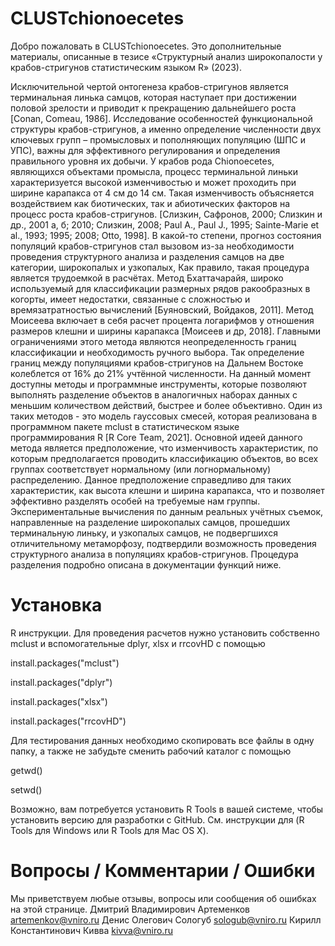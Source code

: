 # CLUSTchionoecetes
Добро пожаловать в CLUSTchionoecetes. Это дополнительные материалы, описанные в тезисе «Структурный анализ широкопалости у крабов-стригунов статистическим языком R» (2023).

Исключительной чертой онтогенеза крабов-стригунов является терминальная линька самцов, которая наступает при достижении половой зрелости и приводит к прекращению дальнейшего роста [Conan, Comeau, 1986]. Исследование особенностей функциональной структуры крабов-стригунов, а именно определение численности двух ключевых групп – промысловых и пополняющих популяцию (ШПС и УПС), важны для эффективного регулирования и определения правильного уровня их добычи. У крабов рода Chionoecetes, являющихся объектами промысла, процесс терминальной линьки характеризуется высокой изменчивостью и может проходить при ширине карапакса от 4 см до 14 см. Такая изменчивость объясняется воздействием как биотических, так и абиотических факторов на процесс роста крабов-стригунов. [Слизкин, Сафронов, 2000; Слизкин и др., 2001 а, б; 2010; Слизкин, 2008; Paul A., Paul J., 1995; Sainte-Marie et al., 1993; 1995; 2008; Otto, 1998].
В какой-то степени, прогноз состояния популяций крабов-стригунов стал вызовом из-за необходимости проведения структурного анализа и разделения самцов на две категории, широкопалых и узкопалых, Как правило, такая процедура является трудоемкой в расчётах. Метод Бхаттачарайя, широко используемый для классификации размерных рядов ракообразных в когорты, имеет недостатки, связанные с сложностью и времязатратностью вычислений [Буяновский, Войдаков, 2011]. Метод Моисеева включает в себя расчет процента логарифмов у отношения размеров клешни и ширины карапакса [Моисеев и др, 2018]. Главными ограничениями этого метода являются неопределенность границ классификации и необходимость ручного выбора. Так определение границ между популяциями крабов-стригунов на Дальнем Востоке колеблется от 16% до 21% учтённой численности.
На данный момент доступны методы и программные инструменты, которые позволяют выполнять разделение объектов в аналогичных наборах данных с меньшим количеством действий, быстрее и более объективно. Один из таких методов - это модель гауссовых смесей, которая реализована в программном пакете mclust в статистическом языке программирования R [R Core Team, 2021]. Основной идеей данного метода является предположение, что изменчивость характеристик, по которым предполагается проводить классификацию объектов, во всех группах соответствует нормальному (или логнормальному) распределению. Данное предположение справедливо для таких характеристик, как высота клешни и ширина карапакса, что и позволяет эффективно разделять особей на требуемые нам группы.
Экспериментальные вычисления по данным реальных учётных съемок, направленные на разделение широкопалых самцов, прошедших терминальную линьку, и узкопалых самцов, не подвергшихся отличительному метаморфозу, подтвердили возможность проведения структурного анализа в популяциях крабов-стригунов. Процедура разделения подробно описана в документации функций ниже.



# Установка
R инструкции.
Для проведения расчетов нужно установить собственно mclust и вспомогательные dplyr, xlsx и rrcovHD с помощью

install.packages("mclust")

install.packages("dplyr")

install.packages("xlsx")

install.packages("rrcovHD")

Для тестирования данных необходимо скопировать все файлы в одну папку, а также не забудьте сменить рабочий каталог с помощью

getwd()

setwd()

Возможно, вам потребуется установить R Tools в вашей системе, чтобы установить версию для разработки с GitHub. См. инструкции для (R Tools для Windows или R Tools для Mac OS X).



# Вопросы / Комментарии / Ошибки
Мы приветствуем любые отзывы, вопросы или сообщения об ошибках на этой странице.
Дмитрий Владимирович Артеменков artemenkov@vniro.ru
Денис Олегович Сологуб sologub@vniro.ru
Кирилл Константинович Кивва kivva@vniro.ru
